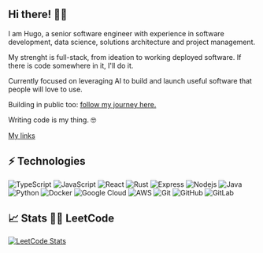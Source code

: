 
## Hi there! 👋🏻

I am Hugo, a senior software engineer with experience in software development, data science, solutions architecture and project management.

My strenght is full-stack, from ideation to working deployed software. If there is code somewhere in it, I'll do it. 

Currently focused on leveraging AI to build and launch useful software that people will love to use. 

Building in public too: [follow my journey here.](https://x.com/hugoibanez_)

Writing code is my thing. 🤓

[My links](https://linktr.ee/hugoib)


## ⚡ Technologies

![TypeScript](https://img.shields.io/badge/-TypeScript-black?style=flat-square&logo=TypeScript)
![JavaScript](https://img.shields.io/badge/-JavaScript-black?style=flat-square&logo=javascript)
![React](https://img.shields.io/badge/-React-black?style=flat-square&logo=React)
![Rust](https://img.shields.io/badge/-Rust-black?style=flat-square&logo=Rust)
![Express](https://img.shields.io/badge/-Express-black?style=flat-square&logo=Express)
![Nodejs](https://img.shields.io/badge/-Nodejs-black?style=flat-square&logo=Node.js)
![Java](https://img.shields.io/badge/-Java-E34A86?style=flat-square&logo=java)
![Python](https://img.shields.io/badge/-Python-black?style=flat-square&logo=Python)
![Docker](https://img.shields.io/badge/-Docker-black?style=flat-square&logo=docker)
![Google Cloud](https://img.shields.io/badge/Google%20Cloud-black?style=flat-square&logo=google-cloud)
![AWS](https://img.shields.io/badge/-AWS-black?style=flat-square&logo=AWS)
![Git](https://img.shields.io/badge/-Git-black?style=flat-square&logo=git)
![GitHub](https://img.shields.io/badge/-GitHub-181717?style=flat-square&logo=github)
![GitLab](https://img.shields.io/badge/-GitLab-FCA121?style=flat-square&logo=gitlab)

## :chart_with_upwards_trend:	 Stats 👨‍💻 LeetCode

[![LeetCode Stats](https://leetcard.jacoblin.cool/hugoib?theme=light&font=Baloo%202&ext=activity&cache=0)](https://leetcode.com/hugoib/)

